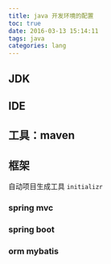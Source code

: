 ```yaml
---
title: java 开发环境的配置
toc: true
date: 2016-03-13 15:14:11
tags: java
categories: lang
---
```


## JDK


## IDE


## 工具：maven


## 框架

自动项目生成工具 `initializr`

### spring mvc

### spring boot

### orm mybatis

